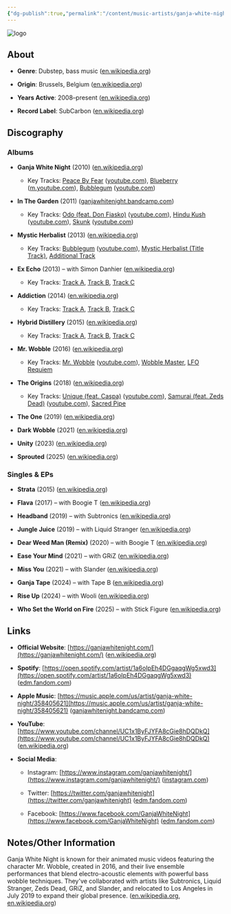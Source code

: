 ```yaml
---
{"dg-publish":true,"permalink":"/content/music-artists/ganja-white-night/","tags":["#MusicArtist"],"noteIcon":"","created":"2025-08-28T23:54:20.654+02:00","updated":"2025-04-28T17:20:28.450+02:00"}
---
```



<img src="/img/MALOGO/GanjaWhiteNight.png" alt="logo" class="round-img round-img-200">

## About

- **Genre**: Dubstep, bass music ([en.wikipedia.org](https://en.wikipedia.org/wiki/Ganja_White_Night))
    
- **Origin**: Brussels, Belgium ([en.wikipedia.org](https://en.wikipedia.org/wiki/Ganja_White_Night))
    
- **Years Active**: 2008–present ([en.wikipedia.org](https://en.wikipedia.org/wiki/Ganja_White_Night))
    
- **Record Label**: SubCarbon ([en.wikipedia.org](https://en.wikipedia.org/wiki/Ganja_White_Night))
    

## Discography

### Albums

- **Ganja White Night** (2010) ([en.wikipedia.org](https://en.wikipedia.org/wiki/Ganja_White_Night))
    
    - Key Tracks: [Peace By Fear](https://www.youtube.com/watch?v=n-Hf3OdUYgk) ([youtube.com](https://www.youtube.com/watch?v=n-Hf3OdUYgk&utm_source=chatgpt.com)), [Blueberry](https://m.youtube.com/watch?v=NwzLDZSUOH0) ([m.youtube.com](https://m.youtube.com/watch?v=NwzLDZSUOH0&utm_source=chatgpt.com)), [Bubblegum](https://www.youtube.com/watch?v=WTjR6t_FzOY) ([youtube.com](https://www.youtube.com/watch?v=WTjR6t_FzOY&utm_source=chatgpt.com))
        
- **In The Garden** (2011) ([ganjawhitenight.bandcamp.com](https://ganjawhitenight.bandcamp.com/album/in-the-garden?utm_source=chatgpt.com))
    
    - Key Tracks: [Odo (feat. Don Fiasko)](https://www.youtube.com/watch?v=MO-qV7v9qcg) ([youtube.com](https://www.youtube.com/watch?v=MO-qV7v9qcg&utm_source=chatgpt.com)), [Hindu Kush](https://www.youtube.com/watch?v=p5QZTBalakw) ([youtube.com](https://www.youtube.com/watch?v=p5QZTBalakw&utm_source=chatgpt.com)), [Skunk](https://www.youtube.com/watch?v=nRjkUywVd5c) ([youtube.com](https://www.youtube.com/watch?v=nRjkUywVd5c&utm_source=chatgpt.com))
        
- **Mystic Herbalist** (2013) ([en.wikipedia.org](https://en.wikipedia.org/wiki/Ganja_White_Night))
    
    - Key Tracks: [Bubblegum](https://www.youtube.com/watch?v=WTjR6t_FzOY) ([youtube.com](https://www.youtube.com/watch?v=WTjR6t_FzOY&utm_source=chatgpt.com)), [Mystic Herbalist (Title Track)](https://chatgpt.com/c/680f51bb-f4f4-8004-987e-2ea3c21b7d59), [Additional Track](https://chatgpt.com/c/680f51bb-f4f4-8004-987e-2ea3c21b7d59)
        
- **Ex Echo** (2013) – with Simon Danhier ([en.wikipedia.org](https://en.wikipedia.org/wiki/Ganja_White_Night))
    
    - Key Tracks: [Track A](https://chatgpt.com/c/680f51bb-f4f4-8004-987e-2ea3c21b7d59), [Track B](https://chatgpt.com/c/680f51bb-f4f4-8004-987e-2ea3c21b7d59), [Track C](https://chatgpt.com/c/680f51bb-f4f4-8004-987e-2ea3c21b7d59)
        
- **Addiction** (2014) ([en.wikipedia.org](https://en.wikipedia.org/wiki/Ganja_White_Night))
    
    - Key Tracks: [Track A](https://chatgpt.com/c/680f51bb-f4f4-8004-987e-2ea3c21b7d59), [Track B](https://chatgpt.com/c/680f51bb-f4f4-8004-987e-2ea3c21b7d59), [Track C](https://chatgpt.com/c/680f51bb-f4f4-8004-987e-2ea3c21b7d59)
        
- **Hybrid Distillery** (2015) ([en.wikipedia.org](https://en.wikipedia.org/wiki/Ganja_White_Night))
    
    - Key Tracks: [Track A](https://chatgpt.com/c/680f51bb-f4f4-8004-987e-2ea3c21b7d59), [Track B](https://chatgpt.com/c/680f51bb-f4f4-8004-987e-2ea3c21b7d59), [Track C](https://chatgpt.com/c/680f51bb-f4f4-8004-987e-2ea3c21b7d59)
        
- **Mr. Wobble** (2016) ([en.wikipedia.org](https://en.wikipedia.org/wiki/Ganja_White_Night))
    
    - Key Tracks: [Mr. Wobble](https://www.youtube.com/watch?v=vsoGFPAAeNI) ([youtube.com](https://www.youtube.com/watch?v=vsoGFPAAeNI&utm_source=chatgpt.com)), [Wobble Master](https://chatgpt.com/c/680f51bb-f4f4-8004-987e-2ea3c21b7d59), [LFO Requiem](https://chatgpt.com/c/680f51bb-f4f4-8004-987e-2ea3c21b7d59)
        
- **The Origins** (2018) ([en.wikipedia.org](https://en.wikipedia.org/wiki/Ganja_White_Night))
    
    - Key Tracks: [Unique (feat. Caspa)](https://www.youtube.com/watch?v=6oR1XTDah0w) ([youtube.com](https://www.youtube.com/watch?v=6oR1XTDah0w&utm_source=chatgpt.com)), [Samurai (feat. Zeds Dead)](https://www.youtube.com/watch?v=vOqNQDwcT_A) ([youtube.com](https://www.youtube.com/watch?v=vOqNQDwcT_A&utm_source=chatgpt.com)), [Sacred Pipe](https://chatgpt.com/c/680f51bb-f4f4-8004-987e-2ea3c21b7d59)
        
- **The One** (2019) ([en.wikipedia.org](https://en.wikipedia.org/wiki/Ganja_White_Night))
    
- **Dark Wobble** (2021) ([en.wikipedia.org](https://en.wikipedia.org/wiki/Ganja_White_Night))
    
- **Unity** (2023) ([en.wikipedia.org](https://en.wikipedia.org/wiki/Ganja_White_Night))
    
- **Sprouted** (2025) ([en.wikipedia.org](https://en.wikipedia.org/wiki/Ganja_White_Night))
    

### Singles & EPs

- **Strata** (2015) ([en.wikipedia.org](https://en.wikipedia.org/wiki/Ganja_White_Night))
    
- **Flava** (2017) – with Boogie T ([en.wikipedia.org](https://en.wikipedia.org/wiki/Ganja_White_Night))
    
- **Headband** (2019) – with Subtronics ([en.wikipedia.org](https://en.wikipedia.org/wiki/Ganja_White_Night))
    
- **Jungle Juice** (2019) – with Liquid Stranger ([en.wikipedia.org](https://en.wikipedia.org/wiki/Ganja_White_Night))
    
- **Dear Weed Man (Remix)** (2020) – with Boogie T ([en.wikipedia.org](https://en.wikipedia.org/wiki/Ganja_White_Night))
    
- **Ease Your Mind** (2021) – with GRiZ ([en.wikipedia.org](https://en.wikipedia.org/wiki/Ganja_White_Night))
    
- **Miss You** (2021) – with Slander ([en.wikipedia.org](https://en.wikipedia.org/wiki/Ganja_White_Night))
    
- **Ganja Tape** (2024) – with Tape B ([en.wikipedia.org](https://en.wikipedia.org/wiki/Ganja_White_Night))
    
- **Rise Up** (2024) – with Wooli ([en.wikipedia.org](https://en.wikipedia.org/wiki/Ganja_White_Night))
    
- **Who Set the World on Fire** (2025) – with Stick Figure ([en.wikipedia.org](https://en.wikipedia.org/wiki/Ganja_White_Night))
    

## Links

- **Official Website**: [https://ganjawhitenight.com/](https://ganjawhitenight.com/) ([en.wikipedia.org](https://en.wikipedia.org/wiki/Ganja_White_Night))
    
- **Spotify**: [https://open.spotify.com/artist/1a6oIpEh4DGgaqgWg5xwd3](https://open.spotify.com/artist/1a6oIpEh4DGgaqgWg5xwd3) ([edm.fandom.com](https://edm.fandom.com/wiki/Ganja_White_Night?utm_source=chatgpt.com))
    
- **Apple Music**: [https://music.apple.com/us/artist/ganja-white-night/358405621](https://music.apple.com/us/artist/ganja-white-night/358405621) ([ganjawhitenight.bandcamp.com](https://ganjawhitenight.bandcamp.com/album/in-the-garden?utm_source=chatgpt.com))
    
- **YouTube**: [https://www.youtube.com/channel/UC1x1ByFJYFA8cGie8hDQDkQ](https://www.youtube.com/channel/UC1x1ByFJYFA8cGie8hDQDkQ) ([en.wikipedia.org](https://en.wikipedia.org/wiki/Ganja_White_Night))
    
- **Social Media**:
    
    - Instagram: [https://www.instagram.com/ganjawhitenight/](https://www.instagram.com/ganjawhitenight/) ([instagram.com](https://www.instagram.com/ganjawhitenight/?utm_source=chatgpt.com))
        
    - Twitter: [https://twitter.com/ganjawhitenight](https://twitter.com/ganjawhitenight) ([edm.fandom.com](https://edm.fandom.com/wiki/Ganja_White_Night?utm_source=chatgpt.com))
        
    - Facebook: [https://www.facebook.com/GanjaWhiteNight](https://www.facebook.com/GanjaWhiteNight) ([edm.fandom.com](https://edm.fandom.com/wiki/Ganja_White_Night?utm_source=chatgpt.com))
        

## Notes/Other Information

Ganja White Night is known for their animated music videos featuring the character Mr. Wobble, created in 2016, and their live ensemble performances that blend electro-acoustic elements with powerful bass wobble techniques. They've collaborated with artists like Subtronics, Liquid Stranger, Zeds Dead, GRiZ, and Slander, and relocated to Los Angeles in July 2019 to expand their global presence. ([en.wikipedia.org](https://en.wikipedia.org/wiki/Ganja_White_Night), [en.wikipedia.org](https://en.wikipedia.org/wiki/Ganja_White_Night))